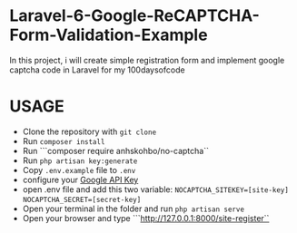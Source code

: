 # Laravel-6-Google-ReCAPTCHA-Form-Validation-Example
In this project, i will create simple registration form and implement google captcha code in Laravel  for my 100daysofcode 

# USAGE
- Clone the repository with ```git clone```
- Run ```composer install```
- Run ```composer require anhskohbo/no-captcha``
- Run ```php artisan key:generate```
- Copy ```.env.example``` file to ```.env```
- configure your [Google API Key](https://www.google.com/recaptcha/admin)
- open .env file and add this two variable: 
    ```NOCAPTCHA_SITEKEY=[site-key]```
    ```NOCAPTCHA_SECRET=[secret-key]```
- Open your terminal in the folder and run ```php artisan serve```
- Open your browser and type ```http://127.0.0.1:8000/site-register``
